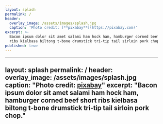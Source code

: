 ```yaml
---
layout: splash
permalink: /
header:
  overlay_image: /assets/images/splash.jpg
  caption: 'Photo credit: [**pixabay**](https://pixabay.com)'
excerpt: >-
  Bacon ipsum dolor sit amet salami ham hock ham, hamburger corned beef short
  ribs kielbasa biltong t-bone drumstick tri-tip tail sirloin pork chop.
published: true
---
```

---
layout: splash
permalink: /
header:
  overlay_image: /assets/images/splash.jpg
  caption: "Photo credit: [**pixabay**](https://pixabay.com)"
excerpt: "Bacon ipsum dolor sit amet salami ham hock ham, hamburger corned beef short ribs kielbasa biltong t-bone drumstick tri-tip tail sirloin pork chop."
---
